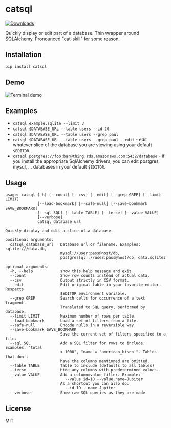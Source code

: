 catsql
======
[![Downloads](https://img.shields.io/pypi/dm/catsql.svg)](https://pypi.python.org/pypi/catsql)

Quickly display or edit part of a database.  Thin wrapper around SQLAlchemy.
Pronounced "cat-skill" for some reason.

Installation
------------

`pip install catsql`

Demo
----

![Terminal demo](https://cloud.githubusercontent.com/assets/118367/13240849/048e2834-d9b4-11e5-9510-7812f2fc1b71.gif)

Examples
--------

 * `catsql example.sqlite --limit 3`
 * `catsql $DATABASE_URL --table users --id 20`
 * `catsql $DATABASE_URL --table users --grep paul`
 * `catsql $DATABASE_URL --table users --grep paul --edit` - edit whatever
   slice of the database you are viewing using your default `$EDITOR`.
 * `catsql postgres://foo:bar@thing.rds.amazonaws.com:5432/database` - if
   you install the appropriate SqlAlchemy drivers, you can edit postgres,
   mysql, ... databases in your default `$EDITOR`.

Usage
-----

```
usage: catsql [-h] [--count] [--csv] [--edit] [--grep GREP] [--limit LIMIT]
              [--load-bookmark] [--safe-null] [--save-bookmark SAVE_BOOKMARK]
              [--sql SQL] [--table TABLE] [--terse] [--value VALUE]
              [--verbose]
              catsql_database_url

Quickly display and edit a slice of a database.

positional arguments:
  catsql_database_url   Database url or filename. Examples: sqlite:///data.db,
                        mysql://user:pass@host/db,
                        postgres[ql]://user:pass@host/db, data.sqlite3

optional arguments:
  -h, --help            show this help message and exit
  --count               Show row counts instead of actual data.
  --csv                 Output strictly in CSV format.
  --edit                Edit original table in your favorite editor. Respects
                        $EDITOR environment variable.
  --grep GREP           Search cells for occurrence of a text fragment.
                        Translated to SQL query, performed by database.
  --limit LIMIT         Maximum number of rows per table.
  --load-bookmark       Load a set of filters from a file.
  --safe-null           Encode nulls in a reversible way.
  --save-bookmark SAVE_BOOKMARK
                        Save the current set of filters specified to a file.
  --sql SQL             Add a SQL filter for rows to include. Examples: "total
                        < 1000", "name = 'american_bison'". Tables that don't
                        have the columns mentioned are omitted.
  --table TABLE         Table to include (defaults to all tables)
  --terse               Hide any columns with predetermined values.
  --value VALUE         Add a column=value filter. Example:
                          --value id=ID --value name=Jupiter
                        As a shortcut you can also do:
                          --id ID --name Jupiter
  --verbose             Show raw SQL queries as they are made.
```

License
-------

MIT
